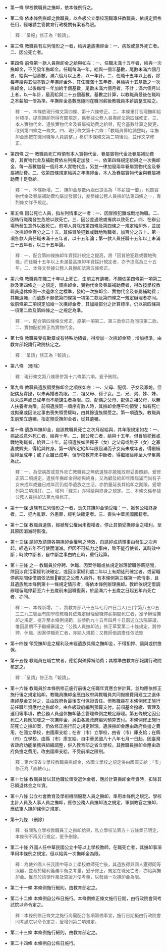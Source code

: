 * 第一條 學校教職員之撫卹，依本條例行之。

* 第二條 依本條例撫卹之教職員，以各級公立學校現職專任教職員，依規定資格任用，經報請主管教育行政機關有案者為限。

> 釋：「呈報」修正為「報請」。

* 第三條 教職員有左列情形之一者，給與遺族撫卹金：一、病故或意外死亡者。二、因公死亡者。

* 第四條 前條第一款人員撫卹金之給與如左：一、任職未滿十五年者，給與一次撫卹金，不另發年撫卹金。任職每滿一年，給與一個半基數，尾數未滿六個月者，給與一個基數，滿六個月以上者，以一年計。二、任職十五年以上者，除每年給與五個基數之年撫卹金外，其任職滿十五年者，另給與十五基數之一次撫卹金，以後每增一年加給半個基數，尾數未滿六個月者，不計；滿六個月以上者，以一年計，最高給與二十五個基數。基數之計算，以教職員最後在職時之本薪加一倍為準。年撫卹金基數應隨同在職同薪級教職員本薪調整支給之。

> 釋：一、本條依現行條文第四條、第十六條修正。二、本條重訂合理撫卹給付標準，提高撫卹所得有關規定，係參據公務人員撫卹法第四條修正。三、本人實物代金、遺族實物代金及眷屬補助費之給與，配合基數計算之變更，改列第四條之一條文。四、現行條文第十六條：「教職員俸給調整時，年撫卹金應按在職同職等人員調整。」移併本條條文第二項後段，並作文字修正。

* 第四條 之一 教職員死亡時領有本人實物代金、眷屬實物代金及眷屬補助費者，其實物代金及補助費依左列規定加發：一、依第四條規定給與之一次撫卹金，每一基數加發一個月本人實物代金，另並一律加發兩年眷屬實物代金及眷屬補助費。二、依第四條規定給與之年撫卹金，本人及眷屬實物代金與眷屬補助費十足發給。

> 釋：一、本條新增。二、撫卹金基數內涵已提高為「本薪加一倍」，也關實物代金及眷屬補助費均屬加發部分，爰參據公務人員撫卹法第四條之一，專列條文詳予規定。

* 第五條 因公死亡人員，指左列情事之一者：一、因冒險犯難或戰地殉職。二、因執行職務發生危險以致死亡。三、因公差遇險或罹病以致死亡。四、在辦公場所發生意外以致死亡。前項人員除按第四條及第四條之一規定給卹外，並加一次撫卹金百分之二十五。其係冒險犯難或戰地殉職者，加百分之五十。第一項各款人員任職未滿十五年者，以十五年論；第一款人員任職十五年以上未滿三十五年者，以三十五年論。

> 釋：一、配合第四條撫卹年資採計規定之提高，將「因冒險犯難或戰地殉職」而任職十五年以上未滿最高撫卹年資採計規定者，亦予提高為三十五年。二、本條文參據公務人員撫卹法第五條修正。

* 第六條 教職員在職二十年以上死亡，生前立有遺囑，不願依第四條第一項第二款及第四條之一之規定，領撫卹金、實物代金及眷屬補助費者，得改按學校教職員退休條例一次退休金之標準，發給一次撫卹金、實物代金及眷屬補助費；其無遺囑，而遺族不願依第四條第一項第二款及第四條之一規定辦理者亦同。依前條第二項規定加給一次撫卹金者，其加給部分之計算標準，仍以第四條第一項第二款及第四條之一之規定為準。

> 釋：一、配合第四條條文修正，原第一項第二、第三款修正為同項第二款。二、實物配給修正為實物代金。

* 第七條 教職員受有勳章或有特殊功績者，得增加一次撫卹金額；增加標準，由教育部報請行政院核定之。

> 釋：「呈請」修正為「報請」。

* 第八條 （刪除）

> 釋：現行條文第八條移併第十六條第六項，爰予刪除。

* 第九條 教職員遺族領受撫卹金之順序如左：一、父母、配偶、子女及寡媳。但配偶及寡媳，以未再婚者為限。二、祖父母、孫子女。三、兄、弟、姊、妹，以未成年或已成年而不能謀生者為限。四、配偶之父母、配偶之祖父母，以無人扶養者為限。前項遺族同一順序有數人時，其撫卹金應平均領受；如有死亡或拋棄或因法定事由喪失領受權時，由其餘遺族領受之。第一項遺族，教職員生前預立遺囑，指定領受撫卹金者，從其遺囑。

* 第十條 遺族年撫卹金，自該教職員死亡之次月起給與，其年限規定如左：一、病故或意外死亡者，給與十年。二、因公死亡者，給與十五年。但冒險犯難或戰地殉職者，給與二十年。前項遺族如係獨子（女）之父母或無子（女）之寡妻或鰥夫，得給與終身。第一項所定給卹年限屆滿而子女尚未成年者，得繼續給卹至成年；或子女雖已成年，但學校教育未中斷者，得繼續給卹至大學畢業為止。

> 釋：一、為使病故或意外死亡教職員之無依遺族亦能獲政府妥善照顧，爰修正第二項規定，遺族年撫卹金得給與終身。又為顧及給卹年限屆滿而尚有子女未成年或雖已成年而仍就學遺族之生活，亦酌量延長其給卹之期限，爰增列第三項規訂。二、增列「鰥夫」亦得給與終身之規定。三、本條文係參據公務人員撫卹法第九條修正。

* 第十一條 遺族有左列情形之一者，喪失其撫卹金領受權：一、褫奪公權終身者。二、犯內亂罪、外患罪，經判決確定者。三、喪失中華民國國籍者。

* 第十二條 教職員遺族，經褫奪公權尚未復權者，停止其領受撫卹金之權利，至其原因消滅時恢復。

* 第十三條 請卹及請領各期撫卹金權利之時效，自請卹或請領事由發生之次月起，經過五年不行使而消滅。但因不可抗力之事由，致不能行使者，其時效中斷；時效中斷者，自中斷之事由終止時，重行起算。

* 第十三條 之一 教職員於停聘、休職、因案停職或依規定辦理留職停薪期間，除因涉貪污案經判決確定，或因涉案經判處二年以上有期徒刑確定者，或留職停薪期間係借調依法銓&#59615;審定之公務人員外，有本條例第三條第一款情事，且其遺族無本條例第十一條規定情形者，得依本條例辦理撫卹。教師依規定借調辦理留職停薪至六十五歲前未回職復薪，於屆滿六十五歲之日起五年內死亡者，亦同。

> 釋：一、本條新增。二、將教育部八十五年七月四日台人(三)字第八五○五三三九三號函有關學校教職員依規定辦理留職停薪期間死亡者，准予辦理撫卹之規定，提升至本條例規範，並參酌九十五年四月十日函送立法院審議，惟因屆期不予繼續審議之「公務人員撫卹法」修正草案第二十條規定，將停聘、休職、因案停職死亡者，亦納入規範；又教師借調擔任依法銓

* 第十四條 領受撫卹金之權利及未經遺族具領之撫卹金，不得扣押、讓與或供擔保。

* 第十五條 教職員在職亡故者，應給與殮葬補助費；其標準由教育部報請行政院核定之。

> 釋：「呈請」修正為「報請」。

* 第十六條 教職員於本條例修正施行前後之任職年資應合併計算，並均應依修正施行後之規定給卹。教職員撫卹金應由政府與教職員共同撥繳費用建立之退休撫卹基金支付之，並由政府負最後支付保證責任。但教職員在本條例修正施行前任職年資應付之撫卹金，由各級政府編列預算支付。前項基金撥繳、管理及運用等事項，依公務人員退休撫卹基金管理條例之規定辦理。第五條規定因公死亡人員應加發之一次撫卹金，另由各級政府編列預算支付。本條例修正施行前死亡之撫卹案，仍依修正施行前之規定辦理。遺族撫卹金應由政府負擔之費用，在國立學校，由國庫支給；在省（市）立學校，由省（市）庫支給；在縣（市）立學校，由縣（市）庫支給。自中華民國八十八年七月一日起，因臺灣省政府功能業務與組織調整，併入教育部之省立學校，其教職員撫卹金應由政府負擔之費用，改由國庫支給，不受前項之限制。

> 釋：第六項省立學校教職員撫卹金，依國立學校之規定併由國庫支給；「市」修正為「直轄市」。

* 第十七條 教職員曾以其他職位領受退休金者，應於計算撫卹金年資時，扣除其已領退休金之年資。

* 第十八條 公立社會教育及學術機關服務人員之撫卹，準用本條例之規定。學校主計人員及人事人員之撫卹，應依公務人員撫卹法之規定，軍訓教官之撫卹，應依軍人撫卹條例之規定。

* 第十九條 （刪除）

> 釋：有關私立學校教職員工之撫卹給與，私立學校法第五十五條業已明定，本條例不再另行規定，爰予刪除。

* 第二十條 外國人任中華民國公立中等以上學校教師，在職死亡者，其撫卹事項準用本條例之規定。但以給與一次撫卹金為限。

> 釋：為使外國人任我國中等以上學校教師死亡後，其遺族得與國人獲得同等照顧，並基於權利義務平衡之考量，爰予修正，規定在職死亡者，亦給與撫卹金。惟基於請領作業及查證方便考量，以發給一次撫卹金為限。

* 第二十一條 本條例施行細則，由教育部定之。

* 第二十二條 本條例自公布日施行。本條例修正條文施行日期，由行政院會同考試院以命令定之。

> 釋：本條例修正條文之施行尚需配合各項籌備事宜，施行日期擬由行政院會同考試院以命令定之，爰增列第二項規定。

* 第二十三條 本條例施行細則，由教育部定之。

* 第二十四條 本條例自公佈日施行。


